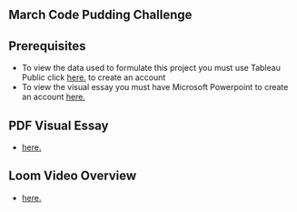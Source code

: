 ## March Code Pudding Challenge
## Prerequisites
* To view the data used to formulate this project you must use Tableau Public click  <a href='https://id.tableau.com/register?clientId=wcS7HwY98qdfgBREHT7Xoln7ipc75U0a' target=_blank><u>here</u>.</a> to create an account 
* To view the visual essay you must have Microsoft Powerpoint to create an account <a href='https://www.microsoft.com/en-us/microsoft-365/powerpoint?ef_id=_k_Cj0KCQjw_-GxBhC1ARIsADGgDjtvppyWDAWaDZaM63QEHRZqWse7AVyl26qYUaOJDJK8Ee55E4yW08QaAoFQEALw_wcB_k_&OCID=AIDcmm474qp8el_SEM__k_Cj0KCQjw_-GxBhC1ARIsADGgDjtvppyWDAWaDZaM63QEHRZqWse7AVyl26qYUaOJDJK8Ee55E4yW08QaAoFQEALw_wcB_k_&gad_source=1&gclid=Cj0KCQjw_-GxBhC1ARIsADGgDjtvppyWDAWaDZaM63QEHRZqWse7AVyl26qYUaOJDJK8Ee55E4yW08QaAoFQEALw_wcB' target=_blank><u>here</u>.</a>
## PDF Visual Essay
*  <a href='https://acrobat.adobe.com/id/urn:aaid:sc:VA6C2:54953258-eff2-40a8-b5c1-99041512057e' target=_blank><u>here</u>.</a>

## Loom Video Overview
* <a href='https://www.loom.com/share/78d33008a230485fb8d0366eaca93b1b?sid=f160b2b0-0a04-43f6-9aa9-a4f91f19b864' target=_blank><u>here</u>.</a>

